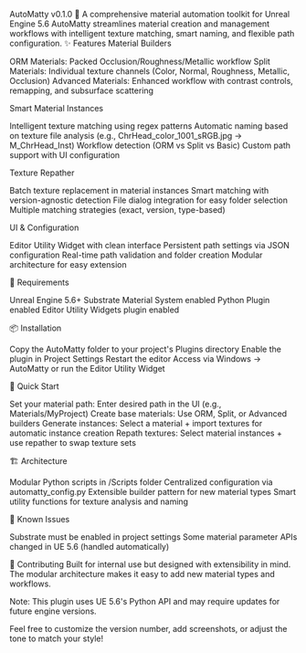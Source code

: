 AutoMatty v0.1.0 🎨
A comprehensive material automation toolkit for Unreal Engine 5.6
AutoMatty streamlines material creation and management workflows with intelligent texture matching, smart naming, and flexible path configuration.
✨ Features
Material Builders

ORM Materials: Packed Occlusion/Roughness/Metallic workflow
Split Materials: Individual texture channels (Color, Normal, Roughness, Metallic, Occlusion)
Advanced Materials: Enhanced workflow with contrast controls, remapping, and subsurface scattering

Smart Material Instances

Intelligent texture matching using regex patterns
Automatic naming based on texture file analysis (e.g., ChrHead_color_1001_sRGB.jpg → M_ChrHead_Inst)
Workflow detection (ORM vs Split vs Basic)
Custom path support with UI configuration

Texture Repather

Batch texture replacement in material instances
Smart matching with version-agnostic detection
File dialog integration for easy folder selection
Multiple matching strategies (exact, version, type-based)

UI & Configuration

Editor Utility Widget with clean interface
Persistent path settings via JSON configuration
Real-time path validation and folder creation
Modular architecture for easy extension

🔧 Requirements

Unreal Engine 5.6+
Substrate Material System enabled
Python Plugin enabled
Editor Utility Widgets plugin enabled

📦 Installation

Copy the AutoMatty folder to your project's Plugins directory
Enable the plugin in Project Settings
Restart the editor
Access via Windows → AutoMatty or run the Editor Utility Widget

🚀 Quick Start

Set your material path: Enter desired path in the UI (e.g., Materials/MyProject)
Create base materials: Use ORM, Split, or Advanced builders
Generate instances: Select a material + import textures for automatic instance creation
Repath textures: Select material instances + use repather to swap texture sets

🏗️ Architecture

Modular Python scripts in /Scripts folder
Centralized configuration via automatty_config.py
Extensible builder pattern for new material types
Smart utility functions for texture analysis and naming

🐛 Known Issues

Substrate must be enabled in project settings
Some material parameter APIs changed in UE 5.6 (handled automatically)

🤝 Contributing
Built for internal use but designed with extensibility in mind. The modular architecture makes it easy to add new material types and workflows.

Note: This plugin uses UE 5.6's Python API and may require updates for future engine versions.

Feel free to customize the version number, add screenshots, or adjust the tone to match your style!
